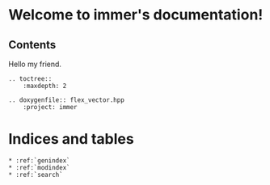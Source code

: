 Welcome to immer's documentation!
=================================

Contents
--------

Hello my friend.

```eval_rst
.. toctree::
    :maxdepth: 2
```

```eval_rst
.. doxygenfile:: flex_vector.hpp
    :project: immer
```

Indices and tables
==================

```eval_rst
* :ref:`genindex`
* :ref:`modindex`
* :ref:`search`
```
